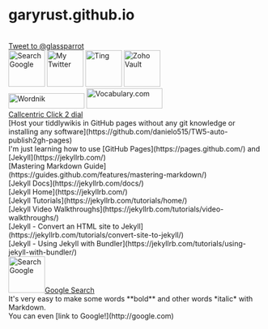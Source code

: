# garyrust.github.io
<br>
<html><a href="https://twitter.com/intent/tweet?screen_name=glassparrot&ref_src=twsrc%5Etfw" class="twitter-mention-button" data-show-count="false">Tweet to @glassparrot</a><script async src="https://platform.twitter.com/widgets.js" charset="utf-8"></script></html> <br>
<html><a href="https://www.google.com/" target="_blank"><img title="Search Google"
style="border: 0px solid ; width: 72px; height: 72px;"
alt="Search Google"
src="http://icons.iconarchive.com/icons/papirus-team/papirus-apps/72/google-icon.png"></a></html>
<html><a href="https://twitter.com/glassparrot" target="_blank"><img title="My Twitter"
style="border: 0px solid ; width: 72px; height: 72px;"
alt="My Twitter"
src="http://icons.iconarchive.com/icons/limav/flat-gradient-social/72/Twitter-icon.png"></a></html>
<html><a href="https://ting.com/account" target="_blank"><img title="Ting"
style="border: 0px solid ; width: 72px; height: 72px;"
alt="Ting"
src="https://www.richmondsavers.com/wp-content/uploads/2017/06/ting-social-logo.png"></a></html>
<html><a href="https://vault.zoho.com/" target="_blank"><img title="Zoho Vault"
style="border: 0px solid ; width: 72px; height: 72px;"
alt="Zoho Vault"
src="https://bit.ly/3e3h8zZ"></a></html><br> 
<html><a href="https://www.wordnik.com/about" target="_blank"><img title="Wordnik"
style="border: 0px solid ; width: 150px; height: 30px;"
alt="Wordnik"
src="https://www.wordnik.com/img/wordnik-logo-300px.png"></a></html> 
<html><a href="https://www.vocabulary.com/dictionary/" target="_blank"><img title="Vocabulary.com"
style="border: 0px solid ; width: 150px; height: 40px;"
alt="Vocabulary.com"
src="https://www.nwaea.org/media/cms/Screen_Shot_20141023_at_1_CA5F8D648ABBD.png"></a></html> <br>
<html><a href="https://my.callcentric.com/c2d/" target="_blank">Callcentric Click 2 dial</a></html> <br>
[Host your tiddlywikis in GitHub pages without any git knowledge or installing any software](https://github.com/danielo515/TW5-auto-publish2gh-pages) <br>
I'm just learning how to use [GitHub Pages](https://pages.github.com/) and [Jekyll](https://jekyllrb.com/) <br>
[Mastering Markdown Guide](https://guides.github.com/features/mastering-markdown/) <br>
[Jekyll Docs](https://jekyllrb.com/docs/) <br>
[Jekyll Home](https://jekyllrb.com/) <br>
[Jekyll Tutorials](https://jekyllrb.com/tutorials/home/) <br>
[Jekyll Video Walkthroughs](https://jekyllrb.com/tutorials/video-walkthroughs/) <br>
[Jekyll - Convert an HTML site to Jekyll](https://jekyllrb.com/tutorials/convert-site-to-jekyll/) <br>
[Jekyll - Using Jekyll with Bundler](https://jekyllrb.com/tutorials/using-jekyll-with-bundler/) <br>
<html><a href="https://www.google.com/" target="_blank"><img title="Search Google"
style="border: 0px solid ; width: 72px; height: 72px;"
alt="Search Google"
src="http://icons.iconarchive.com/icons/papirus-team/papirus-apps/72/google-icon.png">Google Search</a></html> <br>
It's very easy to make some words **bold** and other words *italic* with Markdown.<br>
You can even [link to Google!](http://google.com) <br>
